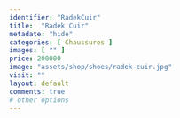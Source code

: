 ```yaml
---
identifier: "RadekCuir"
title:  "Radek Cuir"
metadate: "hide"
categories: [ Chaussures ]
images: [ "" ]
price: 200000
image: "assets/shop/shoes/radek-cuir.jpg"
visit: ""
layout: default
comments: true
# other options
---
```


